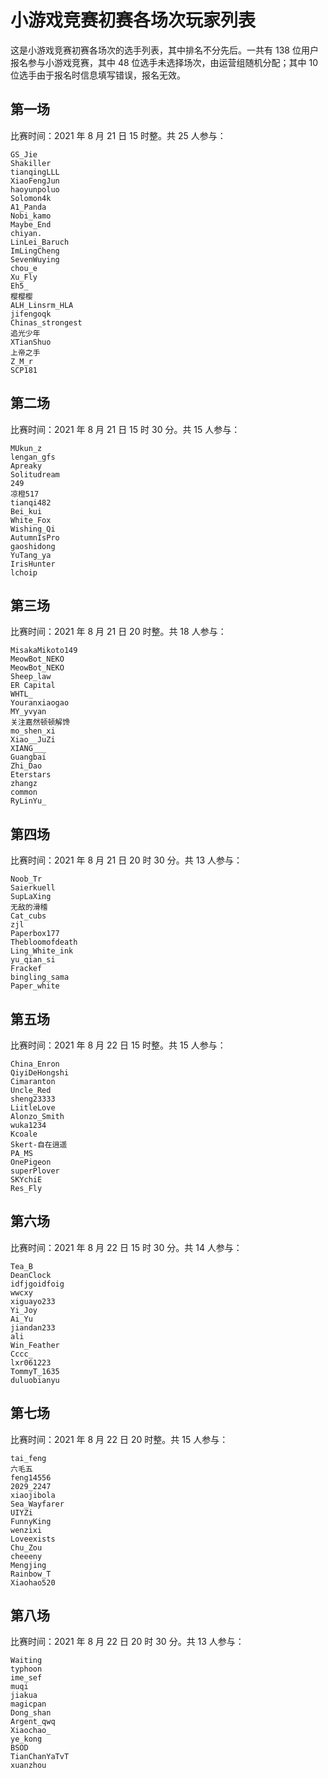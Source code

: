 # 小游戏竞赛初赛各场次玩家列表

这是小游戏竞赛初赛各场次的选手列表，其中排名不分先后。一共有 138 位用户报名参与小游戏竞赛，其中 48 位选手未选择场次，由运营组随机分配；其中 10 位选手由于报名时信息填写错误，报名无效。

## 第一场

比赛时间：2021 年 8 月 21 日 15 时整。共 25 人参与：

```
GS_Jie
Shakiller
tianqingLLL
XiaoFengJun
haoyunpoluo
Solomon4k
A1_Panda
Nobi_kamo
Maybe_End
chiyan.
LinLei_Baruch
ImLingCheng
SevenWuying
chou_e
Xu_Fly
Eh5_
樱樱樱
ALH_Linsrm_HLA
jifengoqk
Chinas_strongest
追光少年
XTianShuo
上帝之手
Z_M_r
SCP181
```

## 第二场

比赛时间：2021 年 8 月 21 日 15 时 30 分。共 15 人参与：

```
MUkun_z
lengan_gfs
Apreaky
Solitudream
249
凉橙517
tianqi482
Bei_kui
White_Fox
Wishing_Qi
AutumnIsPro
gaoshidong
YuTang_ya
IrisHunter
lchoip
```

## 第三场

比赛时间：2021 年 8 月 21 日 20 时整。共 18 人参与：

```
MisakaMikoto149
MeowBot_NEKO
MeowBot_NEKO
Sheep_law
ER Capital
WHTL_
Youranxiaogao
MY_yvyan
关注嘉然顿顿解馋
mo_shen_xi
Xiao__JuZi
XIANG___
Guangbai
Zhi_Dao
Eterstars
zhangz
common
RyLinYu_
```

## 第四场

比赛时间：2021 年 8 月 21 日 20 时 30 分。共 13 人参与：

```
Noob_Tr
Saierkuell
SupLaXing
无敌的滑稽
Cat_cubs
zjl
Paperbox177
Thebloomofdeath
Ling_White_ink
yu_qian_si
Frackef
bingling_sama
Paper_white
```

## 第五场

比赛时间：2021 年 8 月 22 日 15 时整。共 15 人参与：

```
China_Enron
QiyiDeHongshi
Cimaranton
Uncle_Red
sheng23333
LiitleLove
Alonzo_Smith
wuka1234
Kcoale
Skert-自在逍遥
PA_MS
OnePigeon
superPlover
SKYchiE
Res_Fly
```

## 第六场

比赛时间：2021 年 8 月 22 日 15 时 30 分。共 14 人参与：

```
Tea_B
DeanClock
idfjgoidfoig
wwcxy
xiguayo233
Yi_Joy
Ai_Yu
jiandan233
ali
Win_Feather
Cccc_
lxr061223
TommyT_1635
duluobianyu
```

## 第七场

比赛时间：2021 年 8 月 22 日 20 时整。共 15 人参与：

```
tai_feng
六毛五
feng14556
2029_2247
xiaojibola
Sea_Wayfarer
UIYZi
FunnyKing
wenzixi
Loveexists
Chu_Zou
cheeeny
Mengjing
Rainbow_T
Xiaohao520
```

## 第八场

比赛时间：2021 年 8 月 22 日 20 时 30 分。共 13 人参与：

```
Waiting
typhoon
ime_sef
muqi
jiakua
magicpan
Dong_shan
Argent_qwq
Xiaochao_
ye_kong
BSOD
TianChanYaTvT
xuanzhou
```

